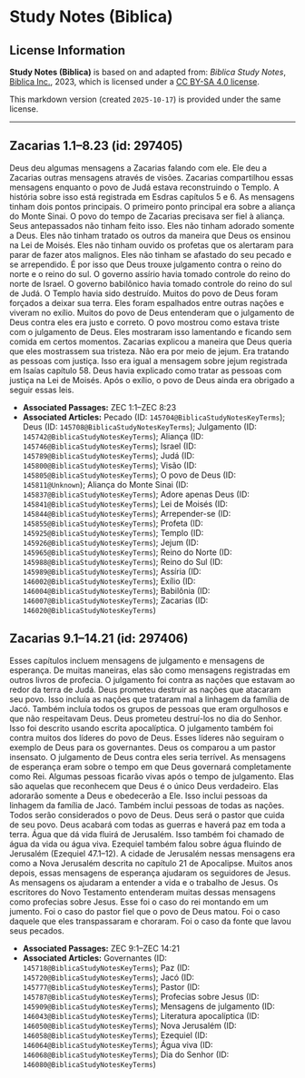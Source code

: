 # Study Notes (Biblica)

## License Information

**Study Notes (Biblica)** is based on and adapted from: _Biblica Study Notes_, [Biblica Inc.](https://www.biblica.com/), 2023, which is licensed under a [CC BY-SA 4.0 license](https://creativecommons.org/licenses/by-sa/4.0/legalcode.en).

This markdown version (created `2025-10-17`) is provided under the same license.



--------------------------------

## Zacarias 1.1–8.23 (id: 297405)

Deus deu algumas mensagens a Zacarias falando com ele. Ele deu a Zacarias outras mensagens através de visões. Zacarias compartilhou essas mensagens enquanto o povo de Judá estava reconstruindo o Templo. A história sobre isso está registrada em Esdras capítulos 5 e 6\. As mensagens tinham dois pontos principais. O primeiro ponto principal era sobre a aliança do Monte Sinai. O povo do tempo de Zacarias precisava ser fiel à aliança. Seus antepassados não tinham feito isso. Eles não tinham adorado somente a Deus. Eles não tinham tratado os outros da maneira que Deus os ensinou na Lei de Moisés. Eles não tinham ouvido os profetas que os alertaram para parar de fazer atos malignos. Eles não tinham se afastado do seu pecado e se arrependido. É por isso que Deus trouxe julgamento contra o reino do norte e o reino do sul. O governo assírio havia tomado controle do reino do norte de Israel. O governo babilônico havia tomado controle do reino do sul de Judá. O Templo havia sido destruído. Muitos do povo de Deus foram forçados a deixar sua terra. Eles foram espalhados entre outras nações e viveram no exílio. Muitos do povo de Deus entenderam que o julgamento de Deus contra eles era justo e correto. O povo mostrou como estava triste com o julgamento de Deus. Eles mostraram isso lamentando e ficando sem comida em certos momentos. Zacarias explicou a maneira que Deus queria que eles mostrassem sua tristeza. Não era por meio de jejum. Era tratando as pessoas com justiça. Isso era igual a mensagem sobre jejum registrada em Isaías capítulo 58\. Deus havia explicado como tratar as pessoas com justiça na Lei de Moisés. Após o exílio, o povo de Deus ainda era obrigado a seguir essas leis.

* **Associated Passages:** ZEC 1:1–ZEC 8:23
* **Associated Articles:** Pecado (ID: `145704@BiblicaStudyNotesKeyTerms`); Deus (ID: `145708@BiblicaStudyNotesKeyTerms`); Julgamento (ID: `145742@BiblicaStudyNotesKeyTerms`); Aliança (ID: `145746@BiblicaStudyNotesKeyTerms`); Israel (ID: `145789@BiblicaStudyNotesKeyTerms`); Judá (ID: `145800@BiblicaStudyNotesKeyTerms`); Visão (ID: `145805@BiblicaStudyNotesKeyTerms`); O povo de Deus (ID: `145811@Unknown`); Aliança do Monte Sinai (ID: `145837@BiblicaStudyNotesKeyTerms`); Adore apenas Deus (ID: `145841@BiblicaStudyNotesKeyTerms`); Lei de Moisés (ID: `145844@BiblicaStudyNotesKeyTerms`); Arrepender-se (ID: `145855@BiblicaStudyNotesKeyTerms`); Profeta (ID: `145925@BiblicaStudyNotesKeyTerms`); Templo (ID: `145926@BiblicaStudyNotesKeyTerms`); Jejum (ID: `145965@BiblicaStudyNotesKeyTerms`); Reino do Norte (ID: `145988@BiblicaStudyNotesKeyTerms`); Reino do Sul (ID: `145989@BiblicaStudyNotesKeyTerms`); Assíria (ID: `146002@BiblicaStudyNotesKeyTerms`); Exílio (ID: `146004@BiblicaStudyNotesKeyTerms`); Babilônia (ID: `146007@BiblicaStudyNotesKeyTerms`); Zacarias (ID: `146020@BiblicaStudyNotesKeyTerms`)

## Zacarias 9.1–14.21 (id: 297406)

Esses capítulos incluem mensagens de julgamento e mensagens de esperança. De muitas maneiras, elas são como mensagens registradas em outros livros de profecia. O julgamento foi contra as nações que estavam ao redor da terra de Judá. Deus prometeu destruir as nações que atacaram seu povo. Isso incluía as nações que trataram mal a linhagem da família de Jacó. Também incluía todos os grupos de pessoas que eram orgulhosos e que não respeitavam Deus. Deus prometeu destruí\-los no dia do Senhor. Isso foi descrito usando escrita apocalíptica. O julgamento também foi contra muitos dos líderes do povo de Deus. Esses líderes não seguiram o exemplo de Deus para os governantes. Deus os comparou a um pastor insensato. O julgamento de Deus contra eles seria terrível. As mensagens de esperança eram sobre o tempo em que Deus governará completamente como Rei. Algumas pessoas ficarão vivas após o tempo de julgamento. Elas são aquelas que reconhecem que Deus é o único Deus verdadeiro. Elas adorarão somente a Deus e obedecerão a Ele. Isso inclui pessoas da linhagem da família de Jacó. Também inclui pessoas de todas as nações. Todos serão considerados o povo de Deus. Deus será o pastor que cuida de seu povo. Deus acabará com todas as guerras e haverá paz em toda a terra. Água que dá vida fluirá de Jerusalém. Isso também foi chamado de água da vida ou água viva. Ezequiel também falou sobre água fluindo de Jerusalém (Ezequiel 47\.1–12\). A cidade de Jerusalém nessas mensagens era como a Nova Jerusalém descrita no capítulo 21 de Apocalipse. Muitos anos depois, essas mensagens de esperança ajudaram os seguidores de Jesus. As mensagens os ajudaram a entender a vida e o trabalho de Jesus. Os escritores do Novo Testamento entenderam muitas dessas mensagens como profecias sobre Jesus. Esse foi o caso do rei montando em um jumento. Foi o caso do pastor fiel que o povo de Deus matou. Foi o caso daquele que eles transpassaram e choraram. Foi o caso da fonte que lavou seus pecados.

* **Associated Passages:** ZEC 9:1–ZEC 14:21
* **Associated Articles:** Governantes (ID: `145718@BiblicaStudyNotesKeyTerms`); Paz (ID: `145720@BiblicaStudyNotesKeyTerms`); Jacó (ID: `145777@BiblicaStudyNotesKeyTerms`); Pastor (ID: `145787@BiblicaStudyNotesKeyTerms`); Profecias sobre Jesus (ID: `145909@BiblicaStudyNotesKeyTerms`); Mensagens de julgamento (ID: `146043@BiblicaStudyNotesKeyTerms`); Literatura apocalíptica (ID: `146050@BiblicaStudyNotesKeyTerms`); Nova Jerusalém (ID: `146058@BiblicaStudyNotesKeyTerms`); Ezequiel (ID: `146064@BiblicaStudyNotesKeyTerms`); Água viva (ID: `146068@BiblicaStudyNotesKeyTerms`); Dia do Senhor (ID: `146080@BiblicaStudyNotesKeyTerms`)

